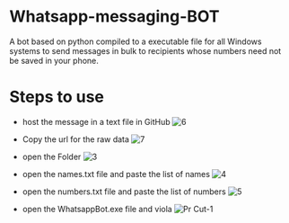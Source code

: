 # Whatsapp-messaging-BOT
A bot based on python compiled to a executable file for all Windows systems to send messages in bulk to recipients whose numbers need not be saved in your phone. 

# Steps to use 

- host the message in a text file in GitHub
![6](https://user-images.githubusercontent.com/67222042/182764914-63ecf581-0db2-44e4-b01c-33bdc22af10b.png)


- Copy the url for the raw data
![7](https://user-images.githubusercontent.com/67222042/182764969-7bd82c15-e69f-4df4-8760-8dbcecfdab37.png)


- open the Folder
![3](https://user-images.githubusercontent.com/67222042/182763987-fffd56d9-65d1-4435-ae38-33cc28389e51.png)

- open the names.txt file and paste the list of names
![4](https://user-images.githubusercontent.com/67222042/182764055-1f6c2c9e-f966-4402-9699-beb7ab52d08b.png)

- open the numbers.txt file and paste the list of numbers
![5](https://user-images.githubusercontent.com/67222042/182764102-3a712c33-3712-4444-8183-c84857160945.png)

- open the WhatsappBot.exe file and viola 
![Pr Cut-1](https://user-images.githubusercontent.com/67222042/182764686-6cdbc69e-07bf-431d-99c8-bfe23d5ef728.gif)
